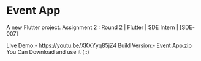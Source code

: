 # Event App
A new Flutter project.
Assignment 2 : Round 2 | Flutter | SDE Intern | [SDE-007]

Live Demo:- https://youtu.be/XKXYyq85jZ4
Build Version:- 
[Event App.zip](https://github.com/22chandan/EventApp/files/11121855/Event.App.zip)
You Can Download and use it (::)
